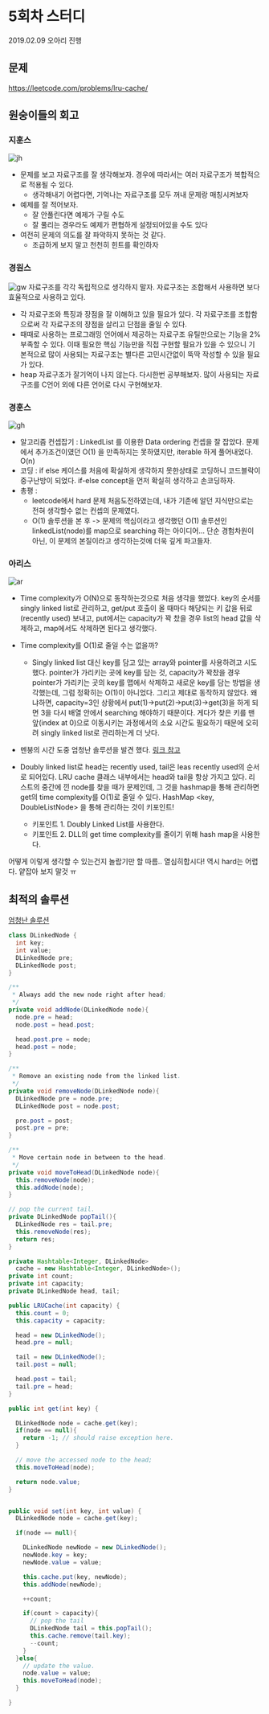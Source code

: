 # 5회차 스터디
2019.02.09
오아리 진행

## 문제
https://leetcode.com/problems/lru-cache/

## 원숭이들의 회고
### 지훈스

![jh](images/05/jh.jpeg)

* 문제를 보고 자료구조를 잘 생각해보자. 경우에 따라서는 여러 자료구조가 복합적으로 적용될 수 있다.
    * 생각해내기 어렵다면, 기억나는 자료구조를 모두 꺼내 문제랑 매칭시켜보자
* 예제를 잘 적어보자.
    * 잘 안풀린다면 예제가 구릴 수도
    * 잘 풀리는 경우라도 예제가 편협하게 설정되어있을 수도 있다
* 여전히 문제의 의도를 잘 파악하지 못하는 것 같다.
    * 조급하게 보지 말고 천천히 힌트를 확인하자
    
### 경원스
![gw](images/05/gw.jpeg)
자료구조를 각각 독립적으로 생각하지 말자. 자료구조는 조합해서 사용하면 보다 효율적으로 사용하고 있다.
* 각 자료구조와 특징과 장점을 잘 이해하고 있을 필요가 있다. 각 자료구조를 조합함으로써 각 자료구조의 장점을 살리고 단점을 줄일 수 있다.
* 때때로 사용하는 프로그래밍 언어에서 제공하는 자료구조 유틸만으로는 기능을 2% 부족할 수 있다. 이때 필요한 핵심 기능만을 직접 구현할 필요가 있을 수 있으니 기본적으로 많이 사용되는 자료구조는 별다른 고민시간없이 뚝딱 작성할 수 있을 필요가 있다.
* heap 자료구조가 잘기억이 나지 않는다. 다시한번 공부해보자. 많이 사용되는 자료구조를 C언어 외에 다른 언어로 다시 구현해보자.

### 경훈스
![gh](images/05/kh.jpeg)
* 알고리즘 컨셉잡기 : LinkedList 를 이용한 Data ordering 컨셉을 잘 잡았다. 문제에서 추가조건이였던 O(1) 을 만족하지는 못하였지만, iterable 하게 풀어내었다. O(n)
* 코딩 : if else 케이스를 처음에 확실하게 생각하지 못한상태로 코딩하니 코드블락이 중구난방이 되었다. if-else concept을 먼저 확실히 생각하고 손코딩하자.
* 총평 : 
  - leetcode에서 hard 문제 처음도전하였는데, 내가 기존에 알던 지식만으로는 전혀 생각할수 없는 컨셉의 문제였다.
  - O(1) 솔루션을 본 후 -> 문제의 핵심이라고 생각했던 O(1) 솔루션인 linkedList(node)를 map으로 searching 하는 아이디어... 단순 경험차원이 아닌, 이 문제의 본질이라고 생각하는것에 더욱 깊게 파고들자.
  
### 아리스
![ar](images/05/ar.jpeg)
* Time complexity가 O(N)으로 동작하는것으로 처음 생각을 했었다. key의 순서를 singly linked list로 관리하고, get/put 호출이 올 때마다 해당되는 키 값을 뒤로(recently used) 보내고, put에서는 capacity가 꽉 찼을 경우 list의 head 값을 삭제하고, map에서도 삭제하면 된다고 생각했다.

* Time complexity를 O(1)로 줄일 수는 없을까?
  * Singly linked list 대신 key를 담고 있는 array와 pointer를 사용하려고 시도했다. pointer가 가리키는 곳에 key를 담는 것, capacity가 꽉찼을 경우 pointer가 가리키는 곳의 key를 맵에서 삭제하고 새로운 key를 담는 방법을 생각했는데, 그럼 정확히는 O(1)이 아니었다. 그리고 제대로 동작하지 않았다. 왜냐하면, capacity=3인 상황에서 put(1)->put(2)->put(3)->get(3)을 하게 되면 3을 다시 배열 안에서 searching 해야하기 때문이다. 게다가 찾은 키를 맨 앞(index at 0)으로 이동시키는 과정에서의 소요 시간도 필요하기 때문에 오히려 singly linked list로 관리하는게 더 낫다.

* 멘붕의 시간 도중 엄청난 솔루션을 발견 했다.
[링크 참고](https://leetcode.com/problems/lru-cache/discuss/45911/Java-Hashtable-%2B-Double-linked-list-(with-a-touch-of-pseudo-nodes))

* Doubly linked list로 head는 recently used, tail은 leas recently used의 순서로 되어있다. LRU cache 클래스 내부에서는 head와 tail을 항상 가지고 있다. 리스트의 중간에 낀 node를 찾을 때가 문제인데, 그 것을 hashmap을 통해 관리하면 get의 time complexity를 O(1)로 줄일 수 있다. HashMap <key, DoubleListNode> 을 통해 관리하는 것이 키포인트!
  * 키포인트 1. Doubly Linked List를 사용한다.
  * 키포인트 2. DLL의 get time complexity를 줄이기 위해 hash map을 사용한다.

어떻게 이렇게 생각할 수 있는건지 놀랍기만 할 따름.. 열심히합시다!
역시 hard는 어렵다. 얕잡아 보지 말것 ㅠ

## 최적의 솔루션
[엄청난 솔루션](https://leetcode.com/problems/lru-cache/discuss/45911/Java-Hashtable-%2B-Double-linked-list-(with-a-touch-of-pseudo-nodes))
```java
class DLinkedNode {
  int key;
  int value;
  DLinkedNode pre;
  DLinkedNode post;
}

/**
 * Always add the new node right after head;
 */
private void addNode(DLinkedNode node){
  node.pre = head;
  node.post = head.post;

  head.post.pre = node;
  head.post = node;
}

/**
 * Remove an existing node from the linked list.
 */
private void removeNode(DLinkedNode node){
  DLinkedNode pre = node.pre;
  DLinkedNode post = node.post;

  pre.post = post;
  post.pre = pre;
}

/**
 * Move certain node in between to the head.
 */
private void moveToHead(DLinkedNode node){
  this.removeNode(node);
  this.addNode(node);
}

// pop the current tail. 
private DLinkedNode popTail(){
  DLinkedNode res = tail.pre;
  this.removeNode(res);
  return res;
}

private Hashtable<Integer, DLinkedNode> 
  cache = new Hashtable<Integer, DLinkedNode>();
private int count;
private int capacity;
private DLinkedNode head, tail;

public LRUCache(int capacity) {
  this.count = 0;
  this.capacity = capacity;

  head = new DLinkedNode();
  head.pre = null;

  tail = new DLinkedNode();
  tail.post = null;

  head.post = tail;
  tail.pre = head;
}

public int get(int key) {

  DLinkedNode node = cache.get(key);
  if(node == null){
    return -1; // should raise exception here.
  }

  // move the accessed node to the head;
  this.moveToHead(node);

  return node.value;
}


public void set(int key, int value) {
  DLinkedNode node = cache.get(key);

  if(node == null){

    DLinkedNode newNode = new DLinkedNode();
    newNode.key = key;
    newNode.value = value;

    this.cache.put(key, newNode);
    this.addNode(newNode);

    ++count;

    if(count > capacity){
      // pop the tail
      DLinkedNode tail = this.popTail();
      this.cache.remove(tail.key);
      --count;
    }
  }else{
    // update the value.
    node.value = value;
    this.moveToHead(node);
  }

}
```
